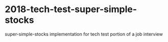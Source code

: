 # 2018-tech-test-super-simple-stocks
super-simple-stocks implementation for tech test portion of a job interview
